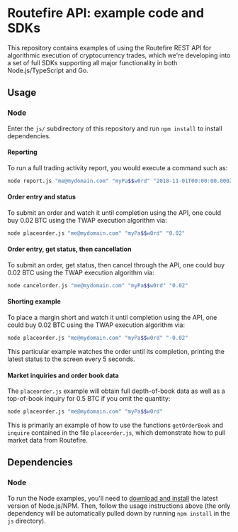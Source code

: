 # Routefire API: example code and SDKs 

This repository contains examples of using the Routefire REST API for algorithmic execution of cryptocurrency trades, which we're developing into a set of full SDKs supporting all major functionality in both Node.js/TypeScript and Go.

## Usage

### Node

Enter the `js/` subdirectory of this repository and run `npm install` to install dependencies.

#### Reporting

To run a full trading activity report, you would execute a command such as:

```bash
node report.js "me@mydomain.com" "myPa$$w0rd" "2018-11-01T00:00:00.000Z" > november-snapshot.jsonp 
```

#### Order entry and status

To submit an order and watch it until completion using the API, one could buy 0.02 BTC using the TWAP execution algorithm via:

```bash
node placeorder.js "me@mydomain.com" "myPa$$w0rd" "0.02"
```

#### Order entry, get status, then cancellation

To submit an order, get status, then cancel through the API, one could buy 0.02 BTC using the TWAP execution algorithm via:

```bash
node cancelorder.js "me@mydomain.com" "myPa$$w0rd" "0.02"
```

#### Shorting example

To place a margin short and watch it until completion using the API, one could buy 0.02 BTC using the TWAP execution algorithm via:

```bash
node placeorder.js "me@mydomain.com" "myPa$$w0rd" "-0.02"
```

This particular example watches the order until its completion, printing the latest status to the screen every 5 seconds.

#### Market inquiries and order book data 

The `placeorder.js` example will obtain full depth-of-book data as well as a top-of-book inquiry for 0.5 BTC if you omit the quantity:

```bash
node placeorder.js "me@mydomain.com" "myPa$$w0rd"
```

This is primarily an example of how to use the functions `getOrderBook` and `inquire` contained in the file `placeorder.js`, which demonstrate how to pull market data from Routefire.

## Dependencies

### Node

To run the Node examples, you'll need to [download and install](https://nodejs.org/en/) the latest version of Node.js/NPM. Then, follow the usage instructions above (the only dependency will be automatically pulled down by running `npm install` in the `js` directory).
